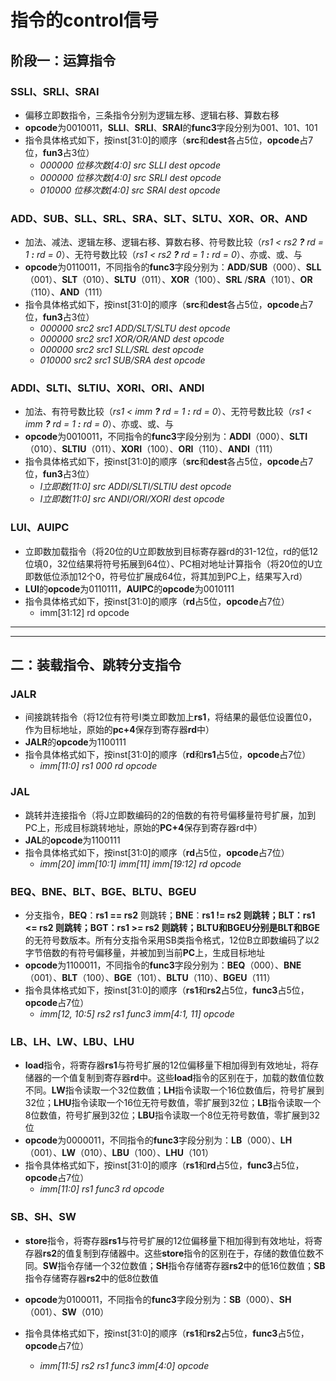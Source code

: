 # 指令的control信号



## 阶段一：运算指令

### SSLI、SRLI、SRAI

- 偏移立即数指令，三条指令分别为逻辑左移、逻辑右移、算数右移
- **opcode**为0010011，**SLLI**、**SRLI**、**SRAI**的**func3**字段分别为001、101、101
- 指令具体格式如下，按inst[31:0]的顺序（**src**和**dest**各占5位，**opcode**占7位，**fun3**占3位）
  - *000000     位移次数[4:0]      src     SLLI      dest     opcode*
  - *000000     位移次数[4:0]      src     SRLI      dest     opcode*
  - *010000     位移次数[4:0]      src     SRAI      dest     opcode*

### ADD、SUB、SLL、SRL、SRA、SLT、SLTU、XOR、OR、AND

- 加法、减法、逻辑左移、逻辑右移、算数右移、符号数比较（*rs1 < rs2 **?** rd = 1 **:** rd = 0*）、无符号数比较（*rs1 < rs2 **?** rd = 1 **:** rd = 0*）、亦或、或、与
- **opcode**为0110011，不同指令的**func3**字段分别为：**ADD**/**SUB**（000）、**SLL**（001）、**SLT**（010）、**SLTU**（011）、**XOR**（100）、**SRL** /**SRA**（101）、**OR**（110）、**AND**（111）
- 指令具体格式如下，按inst[31:0]的顺序（**src**和**dest**各占5位，**opcode**占7位，**fun3**占3位）
  - *000000     src2      src1     ADD/SLT/SLTU      dest     opcode*
  - *000000     src2      src1     XOR/OR/AND        dest     opcode*
  - *000000     src2      src1     SLL/SRL                 dest     opcode*
  - *010000     src2      src1     SUB/SRA               dest     opcode*

### ADDI、SLTI、SLTIU、XORI、ORI、ANDI

- 加法、有符号数比较（*rs1 < imm **?** rd = 1 **:** rd = 0*）、无符号数比较（*rs1 < imm **?** rd = 1 **:** rd = 0*）、亦或、或、与
- **opcode**为0010011，不同指令的**func3**字段分别为：**ADDI**（000）、**SLTI**（010）、**SLTIU**（011）、**XORI**（100）、**ORI**（110）、**ANDI**（111）
- 指令具体格式如下，按inst[31:0]的顺序（**src**和**dest**各占5位，**opcode**占7位，**fun3**占3位）
  - *I立即数[11:0]      src         ADDI/SLTI/SLTIU        dest    opcode*
  - *I立即数[11:0]      src         ANDI/ORI/XORI          dest    opcode*

### LUI、AUIPC

- 立即数加载指令（将20位的U立即数放到目标寄存器rd的31-12位，rd的低12位填0，32位结果将符号拓展到64位）、PC相对地址计算指令（将20位的U立即数低位添加12个0，符号位扩展成64位，将其加到PC上，结果写入rd）
- **LUI**的**opcode**为0110111，**AUIPC**的**opcode**为0010111
- 指令具体格式如下，按inst[31:0]的顺序（**rd**占5位，**opcode**占7位）
  - imm[31:12]       rd      opcode

---



---

## 二：装载指令、跳转分支指令

### JALR

- 间接跳转指令（将12位有符号I类立即数加上**rs1**，将结果的最低位设置位0，作为目标地址，原始的**pc+4**保存到寄存器**rd**中）
- **JALR**的**opcode**为1100111
- 指令具体格式如下，按inst[31:0]的顺序（**rd**和**rs1**占5位，**opcode**占7位）
  - *imm[11:0]       rs1     000    rd     opcode*

### JAL

- 跳转并连接指令（将J立即数编码的2的倍数的有符号偏移量符号扩展，加到PC上，形成目标跳转地址，原始的**PC+4**保存到寄存器rd中）
- **JAL**的**opcode**为1100111
- 指令具体格式如下，按inst[31:0]的顺序（**rd**占5位，**opcode**占7位）
  - *imm[20]     imm[10:1]     imm[11]      imm[19:12]    rd    opcode*

### BEQ、BNE、BLT、BGE、BLTU、BGEU

- 分支指令，**BEQ**：**rs1 == rs2** 则跳转；**BNE**：**rs1 != rs2 **则跳转；**BLT**：**rs1 <= rs2 **则跳转；**BGT**：**rs1 >= rs2 **则跳转；**BLTU**和**BGEU**分别是**BLT**和**BGE**的无符号数版本。所有分支指令采用SB类指令格式，12位B立即数编码了以2字节倍数的有符号偏移量，并被加到当前**PC**上，生成目标地址
- **opcode**为1100011，不同指令的**func3**字段分别为：**BEQ**（000）、**BNE**（001）、**BLT**（100）、**BGE**（101）、**BLTU**（110）、**BGEU**（111）
- 指令具体格式如下，按inst[31:0]的顺序（**rs1**和**rs2**占5位，**func3**占5位，**opcode**占7位）
  - *imm[12, 10:5]      rs2      rs1     func3     imm[4:1, 11]       opcode*

### LB、LH、LW、LBU、LHU

- **load**指令，将寄存器**rs1**与符号扩展的12位偏移量下相加得到有效地址，将存储器的一个值复制到寄存器**rd**中。这些**load**指令的区别在于，加载的数值位数不同。**LW**指令读取一个32位数值；**LH**指令读取一个16位数值后，符号扩展到32位；**LHU**指令读取一个16位无符号数值，零扩展到32位；**LB**指令读取一个8位数值，符号扩展到32位；**LBU**指令读取一个8位无符号数值，零扩展到32位
- **opcode**为0000011，不同指令的**func3**字段分别为：**LB**（000）、**LH**（001）、**LW**（010）、**LBU**（100）、**LHU**（101）
- 指令具体格式如下，按inst[31:0]的顺序（**rs1**和**rd**占5位，**func3**占5位，**opcode**占7位）
  - *imm[11:0]      rs1      func3     rd      opcode*

### SB、SH、SW

- **store**指令，将寄存器**rs1**与符号扩展的12位偏移量下相加得到有效地址，将寄存器**rs2**的值复制到存储器中。这些**store**指令的区别在于，存储的数值位数不同。**SW**指令存储一个32位数值；**SH**指令存储寄存器**rs2**中的低16位数值；**SB**指令存储寄存器**rs2**中的低8位数值

- **opcode**为0100011，不同指令的**func3**字段分别为：**SB**（000）、**SH**（001）、**SW**（010）
- 指令具体格式如下，按inst[31:0]的顺序（**rs1**和**rs2**占5位，**func3**占5位，**opcode**占7位）
  - *imm[11:5]      rs2     rs1      func3      imm[4:0]       opcode*